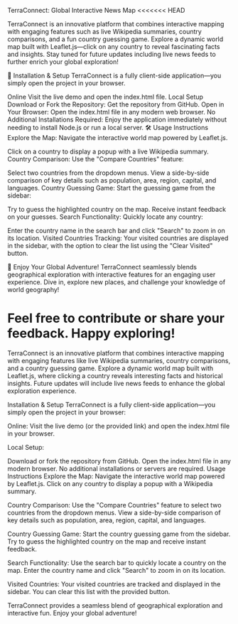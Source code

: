 TerraConnect: Global Interactive News Map
<<<<<<< HEAD


TerraConnect is an innovative platform that combines interactive mapping with engaging features such as live Wikipedia summaries, country comparisons, and a fun country guessing game. Explore a dynamic world map built with Leaflet.js—click on any country to reveal fascinating facts and insights. Stay tuned for future updates including live news feeds to further enrich your global exploration!

🚀 Installation & Setup
TerraConnect is a fully client-side application—you simply open the project in your browser.

Online
Visit the live demo and open the index.html file.
Local Setup
Download or Fork the Repository:
Get the repository from GitHub.
Open in Your Browser:
Open the index.html file in any modern web browser.
No Additional Installations Required:
Enjoy the application immediately without needing to install Node.js or run a local server.
🛠️ Usage Instructions
Explore the Map:
Navigate the interactive world map powered by Leaflet.js.

Click on a country to display a popup with a live Wikipedia summary.
Country Comparison:
Use the "Compare Countries" feature:

Select two countries from the dropdown menus.
View a side-by-side comparison of key details such as population, area, region, capital, and languages.
Country Guessing Game:
Start the guessing game from the sidebar:

Try to guess the highlighted country on the map.
Receive instant feedback on your guesses.
Search Functionality:
Quickly locate any country:

Enter the country name in the search bar and click "Search" to zoom in on its location.
Visited Countries Tracking:
Your visited countries are displayed in the sidebar, with the option to clear the list using the "Clear Visited" button.

🎉 Enjoy Your Global Adventure!
TerraConnect seamlessly blends geographical exploration with interactive features for an engaging user experience. Dive in, explore new places, and challenge your knowledge of world geography!

Feel free to contribute or share your feedback. Happy exploring!
=======
TerraConnect is an innovative platform that combines interactive mapping with engaging features like live Wikipedia summaries, country comparisons, and a country guessing game. Explore a dynamic world map built with Leaflet.js, where clicking a country reveals interesting facts and historical insights. Future updates will include live news feeds to enhance the global exploration experience.

Installation & Setup
TerraConnect is a fully client-side application—you simply open the project in your browser:

Online:
Visit the live demo (or the provided link) and open the index.html file in your browser.

Local Setup:

Download or fork the repository from GitHub.
Open the index.html file in any modern browser.
No additional installations or servers are required.
Usage Instructions
Explore the Map:
Navigate the interactive world map powered by Leaflet.js. Click on any country to display a popup with a Wikipedia summary.

Country Comparison:
Use the "Compare Countries" feature to select two countries from the dropdown menus. View a side-by-side comparison of key details such as population, area, region, capital, and languages.

Country Guessing Game:
Start the country guessing game from the sidebar. Try to guess the highlighted country on the map and receive instant feedback.

Search Functionality:
Use the search bar to quickly locate a country on the map. Enter the country name and click "Search" to zoom in on its location.

Visited Countries:
Your visited countries are tracked and displayed in the sidebar. You can clear this list with the provided button.

TerraConnect provides a seamless blend of geographical exploration and interactive fun. Enjoy your global adventure!







